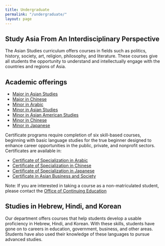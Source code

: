 ```yaml
---
title: Undergraduate
permalink: "/undergraduate/"
layout: page
---
```

## Study Asia From An Interdisciplinary Perspective

The Asian Studies curriculum offers courses in fields such as politics, history, society, art, religion, philosophy, and  literature.  These courses give all students the opportunity to understand and intellectually engage with the countries and regions of Asia.

## Academic offerings

 - [Major in Asian Studies](http://bulletin.temple.edu/undergraduate/liberal-arts/asian-studies/ba-asian-studies/)
 - [Major in Chinese](http://bulletin.temple.edu/undergraduate/liberal-arts/chinese/ba-chinese/)
 - [Minor in Arabic](http://bulletin.temple.edu/undergraduate/liberal-arts/arabic/arabic-minor/)
 - [Minor in Asian Studies](http://bulletin.temple.edu/undergraduate/liberal-arts/asian-studies/asian-studies-minor/)
 - [Minor in Asian American Studies](http://bulletin.temple.edu/undergraduate/liberal-arts/asian-studies/asian-american-studies-minor/#text)
 - [Minor in Chinese](http://bulletin.temple.edu/undergraduate/liberal-arts/chinese/minor-chinese/)
 - [Minor in Japanese](http://bulletin.temple.edu/undergraduate/liberal-arts/japanese/minor-japanese/)

Certificate programs require completion of six skill-based courses, beginning with basic language studies for the true beginner designed to enhance career opportunities in the public, private, and nonprofit sectors. Certificates are available in:

 - [Certificate of Specialization in Arabic](http://bulletin.temple.edu/undergraduate/liberal-arts/arabic/certificate-specialization-arabic/)
 - [Certificate of Specialization in Chinese](http://bulletin.temple.edu/undergraduate/liberal-arts/chinese/certificate-specialization-chinese/)
 - [Certificate of Specialization in Japanese](http://bulletin.temple.edu/undergraduate/liberal-arts/japanese/certificate-specialization-japanese/)
 - [Certificate in Asian Business and Society](http://bulletin.temple.edu/undergraduate/liberal-arts/asian-studies/asian-business-society-certificate/)

 Note: If you are interested in taking a course as a non-matriculated student, please contact the [Office of Continuing Education](http://www.temple.edu/academics/continuing-education)

## Studies in Hebrew, Hindi, and Korean

Our department offers courses that help students develop a usable proficiency in Hebrew, Hindi, and Korean.  With these skills, students have gone on to careers in education, government, business, and other areas.  Students have also used their knowledge of these languages to pursue advanced studies.
